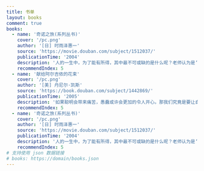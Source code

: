 ```yaml
---
title: 书单
layout: books
comment: true
books:
  - name: '奇诺之旅(系列丛书)'
    cover: '/pc.png'
    author: '[日] 时雨泽惠一'
    source: 'https://movie.douban.com/subject/1512037/'
    publicationTime: '2004'
    description: '人的一生中，为了能有所得，其中最不可或缺的是什么呢？老师认为是‘信念’——‘努力做到自己决定的、自己想做的事情的力量’才是最重要。'
    recommendIndex: 5
  - name: '献给阿尔吉侬的花束'
    cover: '/pc.png'
    author: '[美] 丹尼尔·凯斯'
    source: 'https://book.douban.com/subject/1442869/'
    publicationTime: '2005'
    description: '如果聪明会带来痛苦，愚蠢或许会更加的令人开心。那我们究竟是要让自己变得痛苦，还是让自己过得开心呢？'
    recommendIndex: 5
  - name: '奇诺之旅(系列丛书)'
    cover: '/pc.png'
    author: '[日] 时雨泽惠一'
    source: 'https://movie.douban.com/subject/1512037/'
    publicationTime: '2004'
    description: '人的一生中，为了能有所得，其中最不可或缺的是什么呢？老师认为是‘信念’——‘努力做到自己决定的、自己想做的事情的力量’才是最重要。'
    recommendIndex: 5
# 支持使用 json 数据链接
# books: https://domain/books.json
---
```


